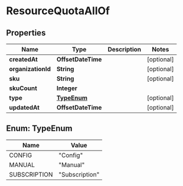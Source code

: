 

# ResourceQuotaAllOf


## Properties

Name | Type | Description | Notes
------------ | ------------- | ------------- | -------------
**createdAt** | **OffsetDateTime** |  |  [optional]
**organizationId** | **String** |  |  [optional]
**sku** | **String** |  |  [optional]
**skuCount** | **Integer** |  | 
**type** | [**TypeEnum**](#TypeEnum) |  |  [optional]
**updatedAt** | **OffsetDateTime** |  |  [optional]



## Enum: TypeEnum

Name | Value
---- | -----
CONFIG | &quot;Config&quot;
MANUAL | &quot;Manual&quot;
SUBSCRIPTION | &quot;Subscription&quot;



